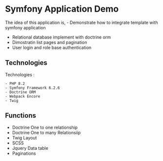 # Symfony Application Demo
The idea of this application is, - Demonstrate how to integrate template with symfony application
- Relational database implement with doctrine orm 
- Dimostratin list pages and pagination 
- User login and role base authentication 
## Technologies

Technologies :

    - PHP 8.2
    - Symfony Framework 6.2.6
    - Doctrine ORM
    - Webpack Encore
    - Twig

## Functions

  - Doctrine One to one relationship
  - Doctrine One to many Relationsiip
  - Twig Layout 
  - SCSS 
  - Jquery Data table
  - Paginations 


